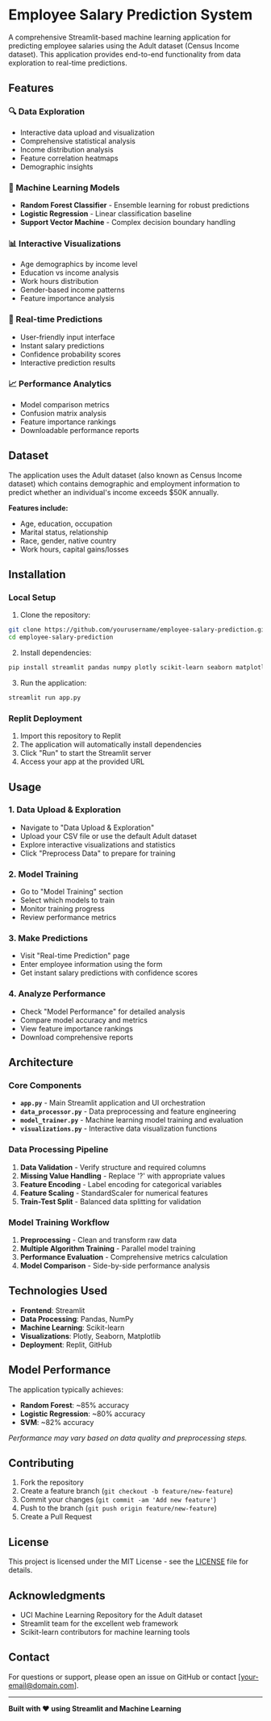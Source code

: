 # Employee Salary Prediction System

A comprehensive Streamlit-based machine learning application for predicting employee salaries using the Adult dataset (Census Income dataset). This application provides end-to-end functionality from data exploration to real-time predictions.

## Features

### 🔍 Data Exploration
- Interactive data upload and visualization
- Comprehensive statistical analysis
- Income distribution analysis
- Feature correlation heatmaps
- Demographic insights

### 🤖 Machine Learning Models
- **Random Forest Classifier** - Ensemble learning for robust predictions
- **Logistic Regression** - Linear classification baseline
- **Support Vector Machine** - Complex decision boundary handling

### 📊 Interactive Visualizations
- Age demographics by income level
- Education vs income analysis
- Work hours distribution
- Gender-based income patterns
- Feature importance analysis

### 🔮 Real-time Predictions
- User-friendly input interface
- Instant salary predictions
- Confidence probability scores
- Interactive prediction results

### 📈 Performance Analytics
- Model comparison metrics
- Confusion matrix analysis
- Feature importance rankings
- Downloadable performance reports

## Dataset

The application uses the Adult dataset (also known as Census Income dataset) which contains demographic and employment information to predict whether an individual's income exceeds $50K annually.

**Features include:**
- Age, education, occupation
- Marital status, relationship
- Race, gender, native country
- Work hours, capital gains/losses

## Installation

### Local Setup

1. Clone the repository:
```bash
git clone https://github.com/yourusername/employee-salary-prediction.git
cd employee-salary-prediction
```

2. Install dependencies:
```bash
pip install streamlit pandas numpy plotly scikit-learn seaborn matplotlib
```

3. Run the application:
```bash
streamlit run app.py
```

### Replit Deployment

1. Import this repository to Replit
2. The application will automatically install dependencies
3. Click "Run" to start the Streamlit server
4. Access your app at the provided URL

## Usage

### 1. Data Upload & Exploration
- Navigate to "Data Upload & Exploration"
- Upload your CSV file or use the default Adult dataset
- Explore interactive visualizations and statistics
- Click "Preprocess Data" to prepare for training

### 2. Model Training
- Go to "Model Training" section
- Select which models to train
- Monitor training progress
- Review performance metrics

### 3. Make Predictions
- Visit "Real-time Prediction" page
- Enter employee information using the form
- Get instant salary predictions with confidence scores

### 4. Analyze Performance
- Check "Model Performance" for detailed analysis
- Compare model accuracy and metrics
- View feature importance rankings
- Download comprehensive reports

## Architecture

### Core Components

- **`app.py`** - Main Streamlit application and UI orchestration
- **`data_processor.py`** - Data preprocessing and feature engineering
- **`model_trainer.py`** - Machine learning model training and evaluation
- **`visualizations.py`** - Interactive data visualization functions

### Data Processing Pipeline

1. **Data Validation** - Verify structure and required columns
2. **Missing Value Handling** - Replace '?' with appropriate values
3. **Feature Encoding** - Label encoding for categorical variables
4. **Feature Scaling** - StandardScaler for numerical features
5. **Train-Test Split** - Balanced data splitting for validation

### Model Training Workflow

1. **Preprocessing** - Clean and transform raw data
2. **Multiple Algorithm Training** - Parallel model training
3. **Performance Evaluation** - Comprehensive metrics calculation
4. **Model Comparison** - Side-by-side performance analysis

## Technologies Used

- **Frontend**: Streamlit
- **Data Processing**: Pandas, NumPy
- **Machine Learning**: Scikit-learn
- **Visualizations**: Plotly, Seaborn, Matplotlib
- **Deployment**: Replit, GitHub

## Model Performance

The application typically achieves:
- **Random Forest**: ~85% accuracy
- **Logistic Regression**: ~80% accuracy  
- **SVM**: ~82% accuracy

*Performance may vary based on data quality and preprocessing steps.*

## Contributing

1. Fork the repository
2. Create a feature branch (`git checkout -b feature/new-feature`)
3. Commit your changes (`git commit -am 'Add new feature'`)
4. Push to the branch (`git push origin feature/new-feature`)
5. Create a Pull Request

## License

This project is licensed under the MIT License - see the [LICENSE](LICENSE) file for details.

## Acknowledgments

- UCI Machine Learning Repository for the Adult dataset
- Streamlit team for the excellent web framework
- Scikit-learn contributors for machine learning tools

## Contact

For questions or support, please open an issue on GitHub or contact [your-email@domain.com].

---

**Built with ❤️ using Streamlit and Machine Learning**
